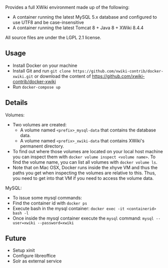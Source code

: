 Provides a full XWiki environment made up of the following:
* A container running the latest MySQL 5.x database and configured to use UTF8 and be case-insensitive
* A container running the latest Tomcat 8 + Java 8 + XWiki 8.4.4

All source files are under the LGPL 2.1 license.

Usage
-----

* Install Docker on your machine
* Install Git and run `git clone https://github.com/xwiki-contrib/docker-xwiki.git` or download the content of https://github.com/xwiki-contrib/docker-xwiki
* Run `docker-compose up`

Details
-------

Volumes:
* Two volumes are created:
  * A volume named `<prefix>_mysql-data` that contains the database data.
  * A volume named `<prefix>_xwiki-data` that contains XWiki's permanent directory.
* To find out where those volumes are located on your local host machine you can inspect them with `docker volume inspect <volume name>`. To find the volume name, you can list all volumes with `docker volume ls`. 
* Note that on Mac OSX, Docker runs inside the xhyve VM and thus the paths you get when inspecting the volumes are relative to this. Thus, you need to get into that VM if you need to access the volume data. 

MySQL:
* To issue some mysql commands:
 * Find the container id with `docker ps` 
 * Execute bash in the mysql container: `docker exec -it <containerid> bash -l`
 * Once inside the mysql container execute the `mysql` command: `mysql --user=xwiki --password=xwiki`

Future
------

* Setup xinit
* Configure libreoffice
* Solr as external service
